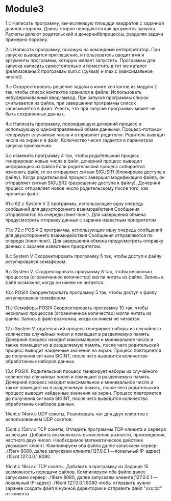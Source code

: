 # Module3
1.c 
Написать программу, вычисляющую площади квадратов с заданной длиной стороны.
Длины сторон передаются как аргументы запуска.
Расчеты делают родительский и дочернийbпроцессы, разделяя задачи примерно поровну.

2.c
Написать программу, похожую на командный интерпретатор.
При запуске выводится приглашение, и пользователь вводит имя и аргументы программы, которую желает запустить.
Программы для запуска написать самостоятельно и поместить в тот же каталог (реализованы 2 программы sum.c (сумма) и max.c (максимальное число)).

3.с
Скорректировать решение задачи о книге контактов из модуля 2 так, чтобы список контактов хранился в файле.
Использовать небуферизованный ввод-вывод.
При запуске программы список считывается из файла, при завершении программы список записывается в файл.
Учесть, что при запуске программы может не быть сохраненных данных.

4.с
Написать программу, порождающую дочерний процесс и использующую однонаправленный обмен данными.
Процесс-потомок генерирует случайные числа и отправляет родителю.
Родитель выводит числа на экран и в файл.
Количество чисел задается в параметрах запуска приложения.

5.с
изменить программу 4 так, чтобы родительский процесс генерировал новые числа в файл, дочерний процесс выводил информацию из файла
Если родительский процесс собирается изменить файл, то он отправляет сигнал SIGUSR1 (блокировка доступа к файлу).
Когда родительский процесс завершил модификацию файла, он отправляет сигнал SIGUSR2 (разрешение доступа к файлу).
Дочерний процесс отправляет новое число родительскому после того, как прочитал файл.

61.с 62.с 
System V 2 программы, использующие одну очередь сообщений для двухстороннего взаимодействия Сообщения отправляются по очереди (пинг-понг). Для завершения обмена предусмотреть отправку данных с заранее известным приоритетом.

71.с 72.c 
POSIX 2 программы, использующие одну очередь сообщений для двухстороннего взаимодействия Сообщения отправляются по очереди (пинг-понг). Для завершения обмена предусмотреть отправку данных с заранее известным приоритетом.

8.с 
System V Скорректировать программу 5 так, чтобы доступ к файлу регулировался семафором.

9.с 
System V. Скорректировать программу 8 так, чтобы несколько процессов (ограниченное количество) могли читать из файла. Запись в файл возможна, когда он никем не читается.

10.с 
POSIX Скорректировать программу 5 так, чтобы доступ к файлу регулировался семафором.

11.c 
Семафоры POSIX Скорректировать программу 10 так, чтобы несколько процессов (ограниченное количество) могли читать из файла. Запись в файл возможна, когда он никем не читается.

12.c 
System V. одительский процесс генерирует наборы из случайного количества случайных чисел и помещает в разделяемую память. Дочерний процесс находит максимальное и минимальное число и также помещает их в разделяемую память, после чего родительский процесс выводит найденные значения на экран. Процесс повторяется до получения сигнала SIGINT, после чего выводится количество обработанных наборов данных.

13.c 
POSIX. Родительский процесс генерирует наборы из случайного количества случайных чисел и помещает в разделяемую память. Дочерний процесс находит максимальное и минимальное число и также помещает их в разделяемую память, после чего родительский процесс выводит найденные значения на экран. Процесс повторяется до получения сигнала SIGINT, после чего выводится количество обработанных наборов данных.

14cnt.c 14srv.c 
UDP сокеты, Реализовать чат для двух клиентов с использованием UDP сокетов.

15cnt.c 15srv.c 
TCP сокеты, Отладить программы ТСP-клиента и сервера из лекции. Добавить возможность вычисления разности, произведения, частного двух чисел. Необходимое математическое действие указывает клиент. Компилируем оба файла далее запускаем сервер: ./15srv 8080, далее запускаем клиента(127.0.0.1 —локальный IP-адрес) ./15cnt 127.0.0.1 8080

16cnt.c 16srv.c 
TCP сокеты, Добавить в программу из Задания 15 возможность передачи файлов. Компилируем оба файле далее запускаем сервер: ./16srv 8080, далее запускаем клиента(127.0.0.1 — локальный IP-адрес) ./16cnt 127.0.0.1 8080 чтобы отправить нужно заранее создать файл в нужной директории и отправить файл "xxx.txt" от клиента
